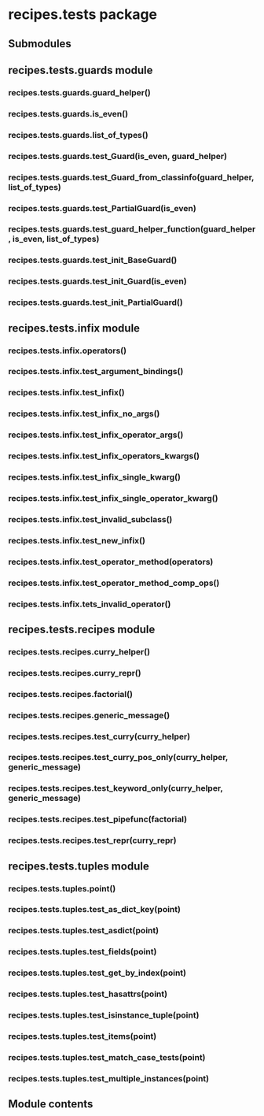 # recipes.tests package

## Submodules

## recipes.tests.guards module


### recipes.tests.guards.guard_helper()

### recipes.tests.guards.is_even()

### recipes.tests.guards.list_of_types()

### recipes.tests.guards.test_Guard(is_even, guard_helper)

### recipes.tests.guards.test_Guard_from_classinfo(guard_helper, list_of_types)

### recipes.tests.guards.test_PartialGuard(is_even)

### recipes.tests.guards.test_guard_helper_function(guard_helper, is_even, list_of_types)

### recipes.tests.guards.test_init_BaseGuard()

### recipes.tests.guards.test_init_Guard(is_even)

### recipes.tests.guards.test_init_PartialGuard()
## recipes.tests.infix module


### recipes.tests.infix.operators()

### recipes.tests.infix.test_argument_bindings()

### recipes.tests.infix.test_infix()

### recipes.tests.infix.test_infix_no_args()

### recipes.tests.infix.test_infix_operator_args()

### recipes.tests.infix.test_infix_operators_kwargs()

### recipes.tests.infix.test_infix_single_kwarg()

### recipes.tests.infix.test_infix_single_operator_kwarg()

### recipes.tests.infix.test_invalid_subclass()

### recipes.tests.infix.test_new_infix()

### recipes.tests.infix.test_operator_method(operators)

### recipes.tests.infix.test_operator_method_comp_ops()

### recipes.tests.infix.tets_invalid_operator()
## recipes.tests.recipes module


### recipes.tests.recipes.curry_helper()

### recipes.tests.recipes.curry_repr()

### recipes.tests.recipes.factorial()

### recipes.tests.recipes.generic_message()

### recipes.tests.recipes.test_curry(curry_helper)

### recipes.tests.recipes.test_curry_pos_only(curry_helper, generic_message)

### recipes.tests.recipes.test_keyword_only(curry_helper, generic_message)

### recipes.tests.recipes.test_pipefunc(factorial)

### recipes.tests.recipes.test_repr(curry_repr)
## recipes.tests.tuples module


### recipes.tests.tuples.point()

### recipes.tests.tuples.test_as_dict_key(point)

### recipes.tests.tuples.test_asdict(point)

### recipes.tests.tuples.test_fields(point)

### recipes.tests.tuples.test_get_by_index(point)

### recipes.tests.tuples.test_hasattrs(point)

### recipes.tests.tuples.test_isinstance_tuple(point)

### recipes.tests.tuples.test_items(point)

### recipes.tests.tuples.test_match_case_tests(point)

### recipes.tests.tuples.test_multiple_instances(point)
## Module contents
